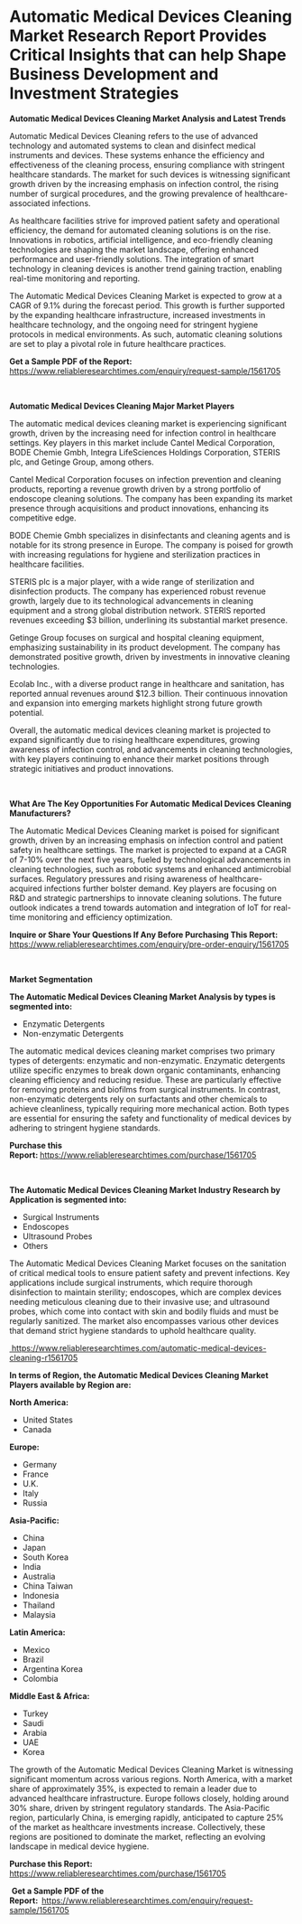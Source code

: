 <p><h1>Automatic Medical Devices Cleaning Market Research Report Provides Critical Insights that can help Shape Business Development and Investment Strategies</h1></p><p><strong>Automatic Medical Devices Cleaning Market Analysis and Latest Trends</strong></p>
<p><p>Automatic Medical Devices Cleaning refers to the use of advanced technology and automated systems to clean and disinfect medical instruments and devices. These systems enhance the efficiency and effectiveness of the cleaning process, ensuring compliance with stringent healthcare standards. The market for such devices is witnessing significant growth driven by the increasing emphasis on infection control, the rising number of surgical procedures, and the growing prevalence of healthcare-associated infections.</p><p>As healthcare facilities strive for improved patient safety and operational efficiency, the demand for automated cleaning solutions is on the rise. Innovations in robotics, artificial intelligence, and eco-friendly cleaning technologies are shaping the market landscape, offering enhanced performance and user-friendly solutions. The integration of smart technology in cleaning devices is another trend gaining traction, enabling real-time monitoring and reporting.</p><p>The Automatic Medical Devices Cleaning Market is expected to grow at a CAGR of 9.1% during the forecast period. This growth is further supported by the expanding healthcare infrastructure, increased investments in healthcare technology, and the ongoing need for stringent hygiene protocols in medical environments. As such, automatic cleaning solutions are set to play a pivotal role in future healthcare practices.</p></p>
<p><strong>Get a Sample PDF of the Report:&nbsp;</strong> <a href="https://www.reliableresearchtimes.com/enquiry/request-sample/1561705?utm_campaign=2232&utm_medium=2&utm_source=Github&utm_content=ia&utm_term=14042025&utm_id=automatic-medical-devices-cleaning">https://www.reliableresearchtimes.com/enquiry/request-sample/1561705</a></p>
<p>&nbsp;</p>
<p><strong>Automatic Medical Devices Cleaning Major Market Players</strong></p>
<p><p>The automatic medical devices cleaning market is experiencing significant growth, driven by the increasing need for infection control in healthcare settings. Key players in this market include Cantel Medical Corporation, BODE Chemie Gmbh, Integra LifeSciences Holdings Corporation, STERIS plc, and Getinge Group, among others.</p><p>Cantel Medical Corporation focuses on infection prevention and cleaning products, reporting a revenue growth driven by a strong portfolio of endoscope cleaning solutions. The company has been expanding its market presence through acquisitions and product innovations, enhancing its competitive edge.</p><p>BODE Chemie Gmbh specializes in disinfectants and cleaning agents and is notable for its strong presence in Europe. The company is poised for growth with increasing regulations for hygiene and sterilization practices in healthcare facilities.</p><p>STERIS plc is a major player, with a wide range of sterilization and disinfection products. The company has experienced robust revenue growth, largely due to its technological advancements in cleaning equipment and a strong global distribution network. STERIS reported revenues exceeding $3 billion, underlining its substantial market presence.</p><p>Getinge Group focuses on surgical and hospital cleaning equipment, emphasizing sustainability in its product development. The company has demonstrated positive growth, driven by investments in innovative cleaning technologies.</p><p>Ecolab Inc., with a diverse product range in healthcare and sanitation, has reported annual revenues around $12.3 billion. Their continuous innovation and expansion into emerging markets highlight strong future growth potential.</p><p>Overall, the automatic medical devices cleaning market is projected to expand significantly due to rising healthcare expenditures, growing awareness of infection control, and advancements in cleaning technologies, with key players continuing to enhance their market positions through strategic initiatives and product innovations.</p></p>
<p>&nbsp;</p>
<p><strong>What Are The Key Opportunities For Automatic Medical Devices Cleaning Manufacturers?</strong></p>
<p><p>The Automatic Medical Devices Cleaning market is poised for significant growth, driven by an increasing emphasis on infection control and patient safety in healthcare settings. The market is projected to expand at a CAGR of 7-10% over the next five years, fueled by technological advancements in cleaning technologies, such as robotic systems and enhanced antimicrobial surfaces. Regulatory pressures and rising awareness of healthcare-acquired infections further bolster demand. Key players are focusing on R&D and strategic partnerships to innovate cleaning solutions. The future outlook indicates a trend towards automation and integration of IoT for real-time monitoring and efficiency optimization.</p></p>
<p><strong>Inquire or Share Your Questions If Any Before Purchasing This Report:</strong> <a href="https://www.reliableresearchtimes.com/enquiry/pre-order-enquiry/1561705?utm_campaign=2232&utm_medium=2&utm_source=Github&utm_content=ia&utm_term=14042025&utm_id=automatic-medical-devices-cleaning">https://www.reliableresearchtimes.com/enquiry/pre-order-enquiry/1561705</a></p>
<p>&nbsp;</p>
<p><strong>Market Segmentation</strong></p>
<p><strong>The Automatic Medical Devices Cleaning Market Analysis by types is segmented into:</strong></p>
<p><ul><li>Enzymatic Detergents</li><li>Non-enzymatic Detergents</li></ul></p>
<p><p>The automatic medical devices cleaning market comprises two primary types of detergents: enzymatic and non-enzymatic. Enzymatic detergents utilize specific enzymes to break down organic contaminants, enhancing cleaning efficiency and reducing residue. These are particularly effective for removing proteins and biofilms from surgical instruments. In contrast, non-enzymatic detergents rely on surfactants and other chemicals to achieve cleanliness, typically requiring more mechanical action. Both types are essential for ensuring the safety and functionality of medical devices by adhering to stringent hygiene standards.</p></p>
<p><strong>Purchase this Report:&nbsp;</strong><a href="https://www.reliableresearchtimes.com/purchase/1561705?utm_campaign=2232&utm_medium=2&utm_source=Github&utm_content=ia&utm_term=14042025&utm_id=automatic-medical-devices-cleaning">https://www.reliableresearchtimes.com/purchase/1561705</a></p>
<p>&nbsp;</p>
<p><strong>The Automatic Medical Devices Cleaning Market Industry Research by Application is segmented into:</strong></p>
<p><ul><li>Surgical Instruments</li><li>Endoscopes</li><li>Ultrasound Probes</li><li>Others</li></ul></p>
<p><p>The Automatic Medical Devices Cleaning Market focuses on the sanitation of critical medical tools to ensure patient safety and prevent infections. Key applications include surgical instruments, which require thorough disinfection to maintain sterility; endoscopes, which are complex devices needing meticulous cleaning due to their invasive use; and ultrasound probes, which come into contact with skin and bodily fluids and must be regularly sanitized. The market also encompasses various other devices that demand strict hygiene standards to uphold healthcare quality.</p></p>
<p><a href="https://www.reliableresearchtimes.com/automatic-medical-devices-cleaning-r1561705?utm_campaign=2232&utm_medium=2&utm_source=Github&utm_content=ia&utm_term=14042025&utm_id=automatic-medical-devices-cleaning">&nbsp;https://www.reliableresearchtimes.com/automatic-medical-devices-cleaning-r1561705</a></p>
<p><strong>In terms of Region, the Automatic Medical Devices Cleaning Market Players available by Region are:</strong></p>
<p>
    <p> <strong> North America: </strong>
        <ul>
            <li>United States</li>
            <li>Canada</li>
        </ul>
        </p> 
    <p> <strong> Europe: </strong>
        <ul>
            <li>Germany</li>
            <li>France</li>
            <li>U.K.</li>
            <li>Italy</li>
            <li>Russia</li>
        </ul>
        </p> 
    <p> <strong> Asia-Pacific: </strong>
        <ul>
            <li>China</li>
            <li>Japan</li>
            <li>South Korea</li>
            <li>India</li>
            <li>Australia</li>
            <li>China Taiwan</li>
            <li>Indonesia</li>
            <li>Thailand</li>
            <li>Malaysia</li>
        </ul>
        </p> 
    <p> <strong> Latin America: </strong>
        <ul>
            <li>Mexico</li>
            <li>Brazil</li>
            <li>Argentina Korea</li>
            <li>Colombia</li>
        </ul>
        </p> 
    <p> <strong> Middle East & Africa: </strong>
        <ul>
            <li>Turkey</li>
            <li>Saudi</li>
            <li>Arabia</li>
            <li>UAE</li>
            <li>Korea</li>
        </ul>
    </p>
    </p>
<p><p>The growth of the Automatic Medical Devices Cleaning Market is witnessing significant momentum across various regions. North America, with a market share of approximately 35%, is expected to remain a leader due to advanced healthcare infrastructure. Europe follows closely, holding around 30% share, driven by stringent regulatory standards. The Asia-Pacific region, particularly China, is emerging rapidly, anticipated to capture 25% of the market as healthcare investments increase. Collectively, these regions are positioned to dominate the market, reflecting an evolving landscape in medical device hygiene.</p></p>
<p><strong>Purchase this Report: </strong><a href="https://www.reliableresearchtimes.com/purchase/1561705?utm_campaign=2232&utm_medium=2&utm_source=Github&utm_content=ia&utm_term=14042025&utm_id=automatic-medical-devices-cleaning">https://www.reliableresearchtimes.com/purchase/1561705</a></p>
<p>&nbsp;<strong>Get a Sample PDF of the Report:&nbsp;&nbsp;</strong><a href="https://www.reliableresearchtimes.com/enquiry/request-sample/1561705?utm_campaign=2232&utm_medium=2&utm_source=Github&utm_content=ia&utm_term=14042025&utm_id=automatic-medical-devices-cleaning">https://www.reliableresearchtimes.com/enquiry/request-sample/1561705</a></p>
<p><strong></strong></p>
<p><p></p><p></p><p></p></p>
